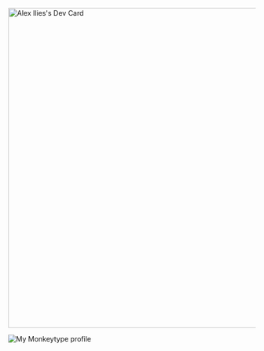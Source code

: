 <a href="https://app.daily.dev/hackmajoris"><img src="https://api.daily.dev/devcards/v2/F9vqrLn8i4eqpAEQ4EdDq.png?type=wide&r=sl4" width="652" alt="Alex Ilies's Dev Card"/></a>

<img src="https://raw.githubusercontent.com/hackmajoris/hackmajoris/hackmajoris-monkeytype-readme-pb.svg" alt="My Monkeytype profile" />
 <a href="https://monkeytype.com/profile/hackmajoris">
 </a>